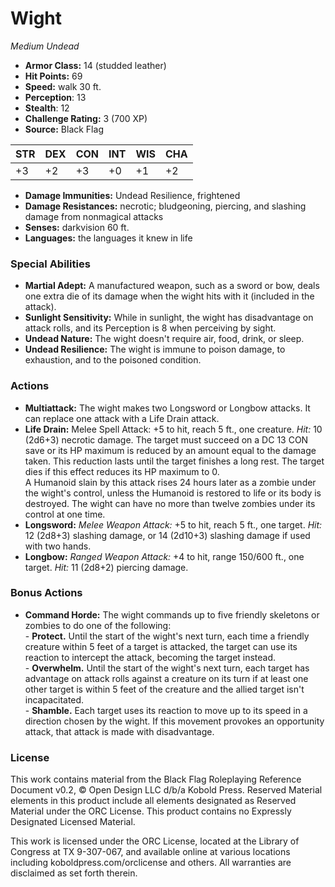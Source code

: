 # Wight

*Medium* *Undead*

- **Armor Class:** 14 (studded leather)
- **Hit Points:** 69 
- **Speed:** walk 30 ft.
- **Perception**: 13
- **Stealth**: 12
- **Challenge Rating:** 3 (700 XP)
- **Source:** Black Flag

| STR | DEX | CON | INT | WIS | CHA |
| --- | --- | --- | --- | --- | --- |
| +3 | +2 | +3 | +0 | +1 | +2 |

- **Damage Immunities:** Undead Resilience, frightened
- **Damage Resistances:** necrotic; bludgeoning, piercing, and slashing damage from nonmagical attacks
- **Senses:** darkvision 60 ft.
- **Languages:** the languages it knew in life

### Special Abilities

- **Martial Adept:** A manufactured weapon, such as a sword or bow, deals one extra die of its damage when the wight hits with it (included in the attack).
- **Sunlight Sensitivity:** While in sunlight, the wight has disadvantage on attack rolls, and its Perception is 8 when perceiving by sight.
- **Undead Nature:** The wight doesn't require air, food, drink, or sleep.
- **Undead Resilience:** The wight is immune to poison damage, to exhaustion, and to the poisoned condition.

### Actions

- **Multiattack:** The wight makes two Longsword or Longbow attacks. It can replace one attack with a Life Drain attack.
- **Life Drain:** Melee Spell Attack: +5 to hit, reach 5 ft., one creature. _Hit:_ 10 (2d6+3) necrotic damage. The target must succeed on a DC 13 CON save or its HP maximum is reduced by an amount equal to the damage taken. This reduction lasts until the target finishes a long rest. The target dies if this effect reduces its HP maximum to 0.<br>A Humanoid slain by this attack rises 24 hours later as a zombie under the wight's control, unless the Humanoid is restored to life or its body is destroyed. The wight can have no more than twelve zombies under its control at one time.
- **Longsword:** _Melee Weapon Attack:_ +5 to hit, reach 5 ft., one target. _Hit:_ 12 (2d8+3) slashing damage, or 14 (2d10+3) slashing damage if used with two hands.
- **Longbow:** _Ranged Weapon Attack:_ +4 to hit, range 150/600 ft., one target. _Hit:_ 11 (2d8+2) piercing damage.

### Bonus Actions

- **Command Horde:** The wight commands up to five friendly skeletons or zombies to do one of the following:<br>- **Protect.** Until the start of the wight's next turn, each time a friendly creature within 5 feet of a target is attacked, the target can use its reaction to intercept the attack, becoming the target instead.<br>- **Overwhelm.** Until the start of the wight's next turn, each target has advantage on attack rolls against a creature on its turn if at least one other target is within 5 feet of the creature and the allied target isn't incapacitated.<br>- **Shamble.** Each target uses its reaction to move up to its speed in a direction chosen by the wight. If this movement provokes an opportunity attack, that attack is made with disadvantage.


### License

This work contains material from the Black Flag Roleplaying Reference Document v0.2, © Open Design LLC d/b/a Kobold Press. Reserved Material elements in this product include all elements designated as Reserved Material under the ORC License. This product contains no Expressly Designated Licensed Material.

This work is licensed under the ORC License, located at the Library of Congress at TX 9-307-067, and available online at various locations including koboldpress.com/orclicense and others. All warranties are disclaimed as set forth therein.
